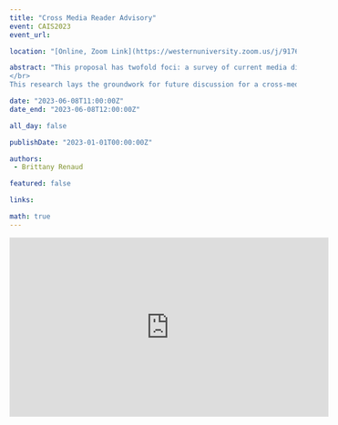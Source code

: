```yaml
---
title: "Cross Media Reader Advisory"
event: CAIS2023
event_url: 

location: "[Online, Zoom Link](https://westernuniversity.zoom.us/j/91763770204)"

abstract: "This proposal has twofold foci: a survey of current media discovery websites (MDWs) and a literature review of cross-media appeals. The MDW survey analyzes the appeals and frameworks of 118 MDWs catered to multiple media types (books, movies, music, and video games) while the cross-media appeals were researched through contemporary academic literature (such as Lee et al. 2017, Williamson 2011, and Wyatt 2020). By identifying frameworks of appeal that both exist across media types and are uniquely significant to specific forms of media, (e.g., the appeal of interactivity for video games or danceability for music), connections are created across different media that could not only aid in introducing reluctant readers to books based on what they enjoy in other media but broaden the horizons of all media users.
</br>
This research lays the groundwork for future discussion for a cross-media advisory tool (CMAT) which would work to aid in full library media advisory, and create an accessible tool for laypersons, better enabling them to grow their media literacy skills. Further discussion could include exploring each media type discussed further, proposing future inclusion of other media types (e.g., poetry, audiobooks, graphic novels), and diving deeper into elements that make up individual appeals. For example, when discussing the element of style across media types, how do we consider the differences in language, audio, and visual style, and how do we build connections across them? Future discussions could consider what elements of website design and healthy community building should be included when creating an online media advisory tool."

date: "2023-06-08T11:00:00Z"
date_end: "2023-06-08T12:00:00Z"

all_day: false

publishDate: "2023-01-01T00:00:00Z"

authors:
 - Brittany Renaud

featured: false

links:

math: true
---
```


<iframe width="560" height="315" src="https://www.youtube.com/embed/57tuLp8NMjE" title="YouTube video player" frameborder="0" allow="accelerometer; autoplay; clipboard-write; encrypted-media; gyroscope; picture-in-picture; web-share" allowfullscreen></iframe>
